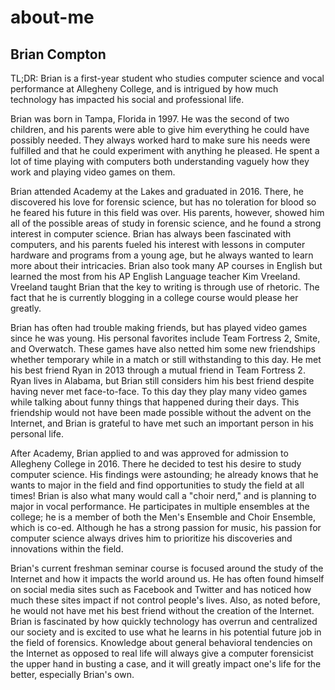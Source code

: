# about-me
## Brian Compton

TL;DR: Brian is a first-year student who studies computer science and vocal performance at Allegheny College, and is intrigued by how much technology has impacted his social and professional life.

Brian was born in Tampa, Florida in 1997. He was the second of two children, and his parents were able to give him everything he could have possibly needed. They always worked hard to make sure his needs were fulfilled and that he could experiment with anything he pleased. He spent a lot of time playing with computers both understanding vaguely how they work and playing video games on them.

Brian attended Academy at the Lakes and graduated in 2016. There, he discovered his love for forensic science, but has no toleration for blood so he feared his future in this field was over. His parents, however, showed him all of the possible areas of study in forensic science, and he found a strong interest in computer science. Brian has always been fascinated with computers, and his parents fueled his interest with lessons in computer hardware and programs from a young age, but he always wanted to learn more about their intricacies. Brian also took many AP courses in English but learned the most from his AP English Language teacher Kim Vreeland. Vreeland taught Brian that the key to writing is through use of rhetoric. The fact that he is currently blogging in a college course would please her greatly.

Brian has often had trouble making friends, but has played video games since he was young. His personal favorites include Team Fortress 2, Smite, and Overwatch. These games have also netted him some new friendships whether temporary while in a match or still withstanding to this day. He met his best friend Ryan in 2013 through a mutual friend in Team Fortress 2. Ryan lives in Alabama, but Brian still considers him his best friend despite having never met face-to-face. To this day they play many video games while talking about funny things that happened during their days. This friendship would not have been made possible without the advent on the Internet, and Brian is grateful to have met such an important person in his personal life.

After Academy, Brian applied to and was approved for admission to Allegheny College in 2016. There he decided to test his desire to study computer science. His findings were astounding; he already knows that he wants to major in the field and find opportunities to study the field at all times! Brian is also what many would call a "choir nerd," and is planning to major in vocal performance. He participates in multiple ensembles at the college; he is a member of both the Men's Ensemble and Choir Ensemble, which is co-ed. Although he has a strong passion for music, his passion for computer science always drives him to prioritize his discoveries and innovations within the field.

Brian's current freshman seminar course is focused around the study of the Internet and how it impacts the world around us. He has often found himself on social media sites such as Facebook and Twitter and has noticed how much these sites impact if not control people's lives. Also, as noted before, he would not have met his best friend without the creation of the Internet. Brian is fascinated by how quickly technology has overrun and centralized our society and is excited to use what he learns in his potential future job in the field of forensics. Knowledge about general behavioral tendencies on the Internet as opposed to real life will always give a computer forensicist the upper hand in busting a case, and it will greatly impact one's life for the better, especially Brian's own.
